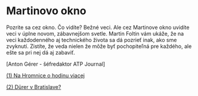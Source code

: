
# Martinovo okno

Pozrite sa cez okno. Čo vidíte? Bežné veci. Ale cez Martinove okno uvidíte veci v úplne novom, zábavnejšom svetle. Martin Foltin vám ukáže, že na veci každodenného aj technického života sa dá pozrieť inak, ako sme zvyknutí. Zistíte, že veda nielen že môže byť pochopiteľná pre každého, ale ešte sa pri nej dá aj zabaviť.


\[Anton Gérer \- šéfredaktor ATP Journal\]


[(1) Na Hromnice o hodinu viacej](https://www.atpjournal.sk/buxus/docs/casopisy_cele/ATP_journal_02_2025_vnutro%20web.pdf)

[(2) Dürer v Bratislave?](https://github.com/MartinFoltin/okno/tree/main/02_Durer)

